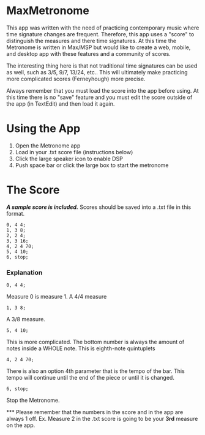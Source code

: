# MaxMetronome
This app was written with the need of practicing contemporary music where time signature changes are frequent.  Therefore, this app uses a "score" to distinguish the measures and there time signatures. At this time the Metronome is written in Max/MSP but would like to create a web, mobile, and desktop app with these features and a community of scores.

The interesting thing here is that not traditional time signatures can be used as well, such as 3/5, 9/7, 13/24, etc.. This will ultimately make practicing more complicated scores (Ferneyhough) more precise.

Always remember that you must load the score into the app before using.  At this time there is no "save" feature and you must edit the score outside of the app (in TextEdit) and then load it again.

# Using the App
1. Open the Metronome app
2. Load in your .txt score file (instructions below)
3. Click the large speaker icon to enable DSP
4. Push space bar or click the large box to start the metronome

# The Score
***A sample score is included.***
Scores should be saved into a .txt file in this format.
```
0, 4 4;
1, 3 8;
2, 2 4;
3, 3 16;
4, 2 4 70;
5, 4 10;
6, stop;
```
### Explanation
```
0, 4 4; 
```
Measure 0 is measure 1. A 4/4 measure
```
1, 3 8; 
```
A 3/8 measure.
```
5, 4 10; 
```
This is more complicated.  The bottom number is always the amount of notes inside a WHOLE note. This is eighth-note quintuplets
```
4, 2 4 70;
```
There is also an option 4th parameter that is the tempo of the bar.  This tempo will continue until the end of the piece or until it is changed.
```
6, stop;
```
Stop the Metronome.

*** Please remember that the numbers in the score and in the app are always 1 off.  Ex.  Measure 2 in the .txt score is going to be your **3rd** measure on the app.




